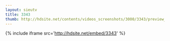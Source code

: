 ```yaml
---
layout: sieutv
title: 3343
thumb: http://hdsite.net/contents/videos_screenshots/3000/3343/preview_360p.mp4.jpg
---
```

{% include iframe src='http://hdsite.net/embed/3343' %}
 
